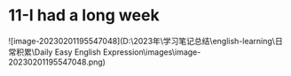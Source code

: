 # 11-I had a long week

![image-20230201195547048](D:\2023年\学习笔记总结\english-learning\日常积累\Daily Easy English Expression\images\image-20230201195547048.png)